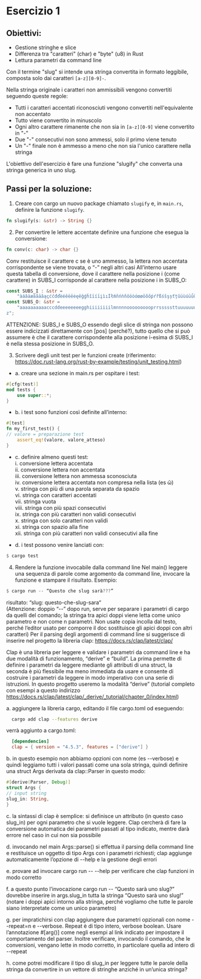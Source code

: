 # Esercizio 1

## Obiettivi:
- Gestione stringhe e slice
- Differenza tra "caratteri" (char) e "byte" (u8) in Rust
- Lettura parametri da command line

Con il termine "slug" si intende una stringa convertita in formato leggibile, composta solo dai caratteri `[a-z][0-9]-`.

Nella stringa originale i caratteri non ammissibili vengono convertiti seguendo queste regole:
- Tutti i caratteri accentati riconosciuti vengono convertiti nell'equivalente non accentato
- Tutto viene convertito in minuscolo
- Ogni altro carattere rimanente che non sia in `[a-z][0-9]` viene convertito in "-"
- Due "-" consecutivi non sono ammessi, solo il primo viene tenuto
- Un "-" finale non è ammesso a meno che non sia l'unico carattere nella stringa

L'obiettivo dell'esercizio è fare una funzione "slugify" che converta una stringa generica in uno slug.

## Passi per la soluzione:
1. Creare con cargo un nuovo package chiamato `slugify` e, in `main.rs`, definire la funzione `slugify`.

```rust
fn slugify(s: &str) -> String {}
```
2. Per convertire le lettere accentate definire una funzione che esegua la conversione:

```rust
fn conv(c: char) -> char {}
```
Conv restituisce il carattere c se è uno ammesso, la lettera non accentata
corrispondente se viene trovata, o “-” negli altri casi
All’interno usare questa tabella di conversione, dove il carattere nella posizione i
(come carattere) in SUBS_I corrisponde al carattere nella posizione i in SUBS_O:

```rust
const SUBS_I : &str =
    "àáâäæãåāăąçćčđďèéêëēėęěğǵḧîïíīįìıİłḿñńǹňôöòóœøōõőṕŕřßśšşșťțûüùúūǘůűųẃẍÿýžźż";
const SUBS_O: &str =
    "aaaaaaaaaacccddeeeeeeeegghiiiiiiiilmnnnnoooooooooprrsssssttuuuuuuuuuwxyyzz
z";
```
ATTENZIONE: SUBS_I e SUBS_O essendo degli slice di stringa non possono
essere indicizzati direttamente con [pos] (perché?), tutto quello che si può assumere
è che il carattere corrispondente alla posizione i-esima di SUBS_I è nella stessa
posizione in SUBS_O.

3. Scrivere degli unit test per le funzioni create
   (riferimento: https://doc.rust-lang.org/rust-by-example/testing/unit_testing.html)
- a. creare una sezione in main.rs per ospitare i test:

```rust
#[cfg(test)]
mod tests {
    use super::*;
}
```

- b. i test sono funzioni così definite all’interno:
```rust
#[test]
fn my_first_test() {
// valore = preparazione test
    assert_eq!(valore, valore_atteso)
}
```

- c. definire almeno questi test:  
  i. conversione lettera accentata  
  ii. conversione lettera non accentata  
  iii. conversione lettera non ammessa sconosciuta  
  iv. conversione lettera accentata non compresa nella lista (es ῶ)  
  v. stringa con più di una parola separata da spazio  
  vi. stringa con caratteri accentati  
  vii. stringa vuota  
  viii. stringa con più spazi consecutivi  
  ix. stringa con più caratteri non validi consecutivi  
  x. stringa con solo caratteri non validi  
  xi. stringa con spazio alla fine  
  xii. stringa con più caratteri non validi consecutivi alla fine  

- d.  i test possono venire lanciati con:
```rust
$ cargo test
```

4. Rendere la funzione invocabile dalla command line
   Nel main() leggere una sequenza di parole come argomento da command line,
   invocare la funzione e stampare il risultato.
   Esempio:
```rust
$ cargo run -- “Questo che slug sarà???”
```
risultato: “slug: questo-che-slug-sara“  
(Attenzione: doppio “--” dopo run, serve per separare i parametri di cargo da quelli
del comando; la stringa tra apici doppi viene letta come unico parametro e non come
n parametri. Non usate copia incolla dal testo, perché l’editor usato per comporre il
doc sostituisce gli apici doppi con altri caratteri)
Per il parsing degli argomenti di command line si suggerisce di inserire nel progetto
la libreria clap: https://docs.rs/clap/latest/clap/

Clap è una libreria per leggere e validare i parametri da command line e ha due
modalità di funzionamento, “derive” e “build”. La prima permette di definire i
parametri da leggere mediante gli attributi di una struct, la seconda è più flessibile
ma meno immediata da usare e consente di costruire i parametri da leggere in modo
imperativo con una serie di istruzioni.
In questo progetto useremo la modalità “derive” (tutorial completo con esempi a
questo indirizzo https://docs.rs/clap/latest/clap/_derive/_tutorial/chapter_0/index.html)  

a.  aggiungere la libreria cargo, editando il file cargo.toml od eseguendo:  
```bash
  cargo add clap --features derive
```

  verrà aggiunto a cargo.toml:
```toml
  [dependencies]  
  clap = { version = "4.5.3", features = ["derive"] }
```

b. in questo esempio non abbiamo opzioni con nome (es --verbose) e quindi
leggiamo tutti i valori passati come una sola stringa, quindi definire una struct
Args derivata da clap::Parser in questo modo:  
```rust
#[derive(Parser, Debug)]
struct Args {
// input string
slug_in: String,
}
```
c. la sintassi di clap è semplice: si definisce un attributo (in questo caso slug_in)
per ogni parametro che si vuole leggere. Clap cercherà di fare la conversione
automatica dei parametri passati al tipo indicato, mentre darà errore nel caso
in cui non sia possibile  

d. invocando nel main Args::parse() si effettua il parsing della command line e
restituisce un oggetto di tipo Args con i parametri richiesti; clap aggiunge
automaticamente l’opzione di --help e la gestione degli errori  

e. provare ad invocare cargo run -- --help per verificare che clap funzioni
in modo corretto  

f. a questo punto l’invocazione cargo run -- “Questo sarà uno slug?”
dovrebbe inserire in args.slug_in tutta la stringa “Questo sarà uno slug!”
(notare i doppi apici intorno alla stringa, perché vogliamo che tutte le parole
siano interpretate come un unico parametro)  

g. per impratichirsi con clap aggiungere due parametri opzionali con nome
--repeat=n e --verbose. Repeat è di tipo intero, verbose boolean.
Usare l’annotazione #[arg()] come negli esempi al link indicato per impostare
il comportamento del parser.
Inoltre verificare, invocando il comando, che le conversioni, vengano lette in
modo corretto, in particolare quella ad intero di --repeat  

h. come potrei modificare il tipo di slug_in per leggere tutte le parole della
stringa da convertire in un vettore di stringhe anziché in un’unica stringa?

